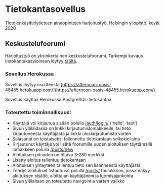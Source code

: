 # Tietokantasovellus
Tietojenkäsittelytieteen aineopintojen harjoitustyö, Helsingin yliopisto, kevät 2020

## Keskustelufoorumi
Harjoitustyö on yksinkertainen keskustelufoorumi.
Tarkempi kuvaus tietokantakaavioineen löytyy [täältä](https://github.com/riiraty/tietokantasovellus/blob/master/documentation/documentation.md).

### Sovellus Herokussa
Sovellus löytyy osoitteesta [https://afternoon-oasis-48455.herokuapp.com/](https://afternoon-oasis-48455.herokuapp.com/)

Sovellus käyttää Herokussa PostgreSQL-tietokantaa.

### Toteutettu toiminnallisuus: 
* Käyttäjä voi kirjautua sisään polulla [/auth/login/](https://afternoon-oasis-48455.herokuapp.com/auth/login/) ('hello', 'test')
* Sivun ylälaidassa on linkki kirjautumislomakkeelle, tai tieto kirjautuneesta käyttäjästä ja linkki uloskirjautumista varten
* Salasanat on toistaiseksi tallennettu tietokantaan selkokielisinä
* Kirjautunut käyttäjä voi lisätä foorumille uuden aloituksen täyttämällä lomakkeen polulla [/posts/new](https://afternoon-oasis-48455.herokuapp.com/posts/new)
* Aloituksen pituuden on oltava 3-280 merkkiä
* Lisätty aloitus tallentuu tietokantaan
* Aloituksen yhteyteen tallentuu tieto sen lisänneestä käyttäjästä
* Tehdyt aloitukset listautuvat polulla [/posts/](https://afternoon-oasis-48455.herokuapp.com/posts/) taulukkoon, jossa näkyy aloituksen sisältö, aloittajan käyttäjänimi ja luomisajankohta
* Sivun ylälaitaan on toteutettu navigointia varten valikko

